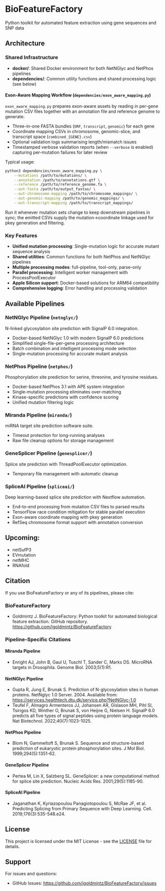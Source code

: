 # BioFeatureFactory
Python toolkit for automated feature extraction using gene sequences and SNP data
## Architecture

### Shared Infrastructure
- **docker/**: Shared Docker environment for both NetNGlyc and NetPhos pipelines
- **dependencies/**: Common utility functions and shared processing logic (see below)

#### Exon-Aware Mapping Workflow (`dependencies/exon_aware_mapping.py`)
`exon_aware_mapping.py` prepares  exon-aware assets by reading in per-gene mutation CSV files together with an annotation file and reference genome to generate:
- Three-in-one FASTA bundles (`ORF`, `transcript`, `genomic`) for each gene
- Coordinate mapping CSVs in chromosome, genomic-slice, and transcript space (`combined_{GENE}.csv`)
- Optional validation logs summarising length/mismatch issues
- Timestamped verbose validation reports (when `--verbose` is enabled) capturing per-mutation failures for later review

Typical usage:
```bash
python3 dependencies/exon_aware_mapping.py \
    --mutations /path/to/mutations/ \
    --annotation /path/to/annotations.gtf \
    --reference /path/to/reference_genome.fa \
    --out-fasta /path/to/output_fastas/ \
    --out-chromosome-mapping /path/to/chromosome_mappings/ \
    --out-genomic-mapping /path/to/genomic_mappings/ \
    --out-transcript-mapping /path/to/transcript_mappings/
```
Run it whenever mutation sets change to keep downstream pipelines in sync; the emitted CSVs supply the mutation→coordinate linkage used for pkey generation and filtering.

### Key Features
- **Unified mutation processing**: Single-mutation logic for accurate mutant sequence analysis
- **Shared utilities**: Common functions for both NetPhos and NetNGlyc pipelines  
- **Multiple processing modes**: full-pipeline, tool-only, parse-only
- **Parallel processing**: Intelligent worker management with ProcessPoolExecutor
- **Apple Silicon support**: Docker-based solutions for ARM64 compatibility
- **Comprehensive logging**: Error handling and processing validation

## Available Pipelines

### **NetNGlyc Pipeline** (`netnglyc/`)
N-linked glycosylation site prediction with SignalP 6.0 integration.
- Docker-based NetNGlyc 1.0 with modern SignalP 6.0 predictions
- Simplified single-file-per-gene processing architecture
- Batch combination and intelligent processing mode selection
- Single-mutation processing for accurate mutant analysis

### **NetPhos Pipeline** (`netphos/`)
Phosphorylation site prediction for serine, threonine, and tyrosine residues.
- Docker-based NetPhos 3.1 with APE system integration
- Single-mutation processing eliminates over-matching
- Kinase-specific predictions with confidence scoring
- Unified mutation filtering logic

### **Miranda Pipeline** (`miranda/`)
miRNA target site prediction software suite.
- Timeout protection for long-running analyses
- Raw file cleanup options for storage management

### **GeneSplicer Pipeline** (`genesplicer/`)
Splice site prediction with ThreadPoolExecutor optimization.
- Temporary file management with automatic cleanup

### **SpliceAI Pipeline** (`spliceai/`)
Deep learning-based splice site prediction with Nextflow automation.
- End-to-end processing from mutation CSV files to parsed results
- TensorFlow race condition mitigation for stable parallel execution
- Exon-aware coordinate mapping with pkey generation
- RefSeq chromosome format support with annotation conversion

## Upcoming:

- netSufP3
- EVmutation
- netMHC
- RNAfold

## Citation

If you use BioFeatureFactory or any of its pipelines, please cite:

### BioFeatureFactory
- Goldmintz J. BioFeatureFactory: Python toolkit for automated biological feature extraction. GitHub repository. https://github.com/jgoldmintz/BioFeatureFactory

### Pipeline-Specific Citations

#### Miranda Pipeline
- Enright AJ, John B, Gaul U, Tuschl T, Sander C, Marks DS. MicroRNA targets in Drosophila. Genome Biol. 2003;5(1):R1.

#### NetNGlyc Pipeline
- Gupta R, Jung E, Brunak S. Prediction of N-glycosylation sites in human proteins. NetNglyc 1.0 Server. 2004. Available from: https://services.healthtech.dtu.dk/service.php?NetNGlyc-1.0
- Teufel F, Almagro Armenteros JJ, Johansen AR, Gíslason MH, Pihl SI, Tsirigos KD, Winther O, Brunak S, von Heijne G, Nielsen H. SignalP 6.0 predicts all five types of signal peptides using protein language models. Nat Biotechnol. 2022;40(7):1023-1025.

#### NetPhos Pipeline
- Blom N, Gammeltoft S, Brunak S. Sequence and structure-based prediction of eukaryotic protein phosphorylation sites. J Mol Biol. 1999;294(5):1351-62.

#### GeneSplicer Pipeline
- Pertea M, Lin X, Salzberg SL. GeneSplicer: a new computational method for splice site prediction. Nucleic Acids Res. 2001;29(5):1185-90.

#### SpliceAI Pipeline
- Jaganathan K, Kyriazopoulou Panagiotopoulou S, McRae JF, et al. Predicting Splicing from Primary Sequence with Deep Learning. Cell. 2019;176(3):535-548.e24.

## License

This project is licensed under the MIT License - see the [LICENSE](LICENSE) file for details.

## Support

For issues and questions:

- GitHub Issues: https://github.com/jgoldmintz/BioFeatureFactory/issues
